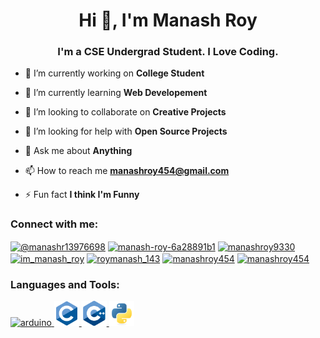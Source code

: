 <h1 align="center">Hi 👋, I'm Manash Roy</h1>
<h3 align="center">I'm a CSE Undergrad Student. I Love Coding.</h3>

- 🔭 I’m currently working on **College Student**

- 🌱 I’m currently learning **Web Developement**

- 👯 I’m looking to collaborate on **Creative Projects**

- 🤝 I’m looking for help with **Open Source Projects**

- 💬 Ask me about **Anything**

- 📫 How to reach me **manashroy454@gmail.com**

- ⚡ Fun fact **I think I'm Funny**

<h3 align="left">Connect with me:</h3>
<p align="left">
<a href="https://twitter.com/@manashr13976698" target="blank"><img align="center" src="https://raw.githubusercontent.com/rahuldkjain/github-profile-readme-generator/master/src/images/icons/Social/twitter.svg" alt="@manashr13976698" height="30" width="40" /></a>
<a href="https://linkedin.com/in/manash-roy-6a28891b1" target="blank"><img align="center" src="https://raw.githubusercontent.com/rahuldkjain/github-profile-readme-generator/master/src/images/icons/Social/linked-in-alt.svg" alt="manash-roy-6a28891b1" height="30" width="40" /></a>
<a href="https://fb.com/manashroy9330" target="blank"><img align="center" src="https://raw.githubusercontent.com/rahuldkjain/github-profile-readme-generator/master/src/images/icons/Social/facebook.svg" alt="manashroy9330" height="30" width="40" /></a>
<a href="https://instagram.com/im_manash_roy" target="blank"><img align="center" src="https://raw.githubusercontent.com/rahuldkjain/github-profile-readme-generator/master/src/images/icons/Social/instagram.svg" alt="im_manash_roy" height="30" width="40" /></a>
<a href="https://www.codechef.com/users/roymanash_143" target="blank"><img align="center" src="https://cdn.jsdelivr.net/npm/simple-icons@3.1.0/icons/codechef.svg" alt="roymanash_143" height="30" width="40" /></a>
<a href="https://www.hackerrank.com/manashroy454" target="blank"><img align="center" src="https://raw.githubusercontent.com/rahuldkjain/github-profile-readme-generator/master/src/images/icons/Social/hackerrank.svg" alt="manashroy454" height="30" width="40" /></a>
<a href="https://auth.geeksforgeeks.org/user/manashroy454" target="blank"><img align="center" src="https://raw.githubusercontent.com/rahuldkjain/github-profile-readme-generator/master/src/images/icons/Social/geeks-for-geeks.svg" alt="manashroy454" height="30" width="40" /></a>
</p>

<h3 align="left">Languages and Tools:</h3>
<p align="left"> <a href="https://www.arduino.cc/" target="_blank" rel="noreferrer"> <img src="https://cdn.worldvectorlogo.com/logos/arduino-1.svg" alt="arduino" width="40" height="40"/> </a> <a href="https://www.cprogramming.com/" target="_blank" rel="noreferrer"> <img src="https://raw.githubusercontent.com/devicons/devicon/master/icons/c/c-original.svg" alt="c" width="40" height="40"/> </a> <a href="https://www.w3schools.com/cpp/" target="_blank" rel="noreferrer"> <img src="https://raw.githubusercontent.com/devicons/devicon/master/icons/cplusplus/cplusplus-original.svg" alt="cplusplus" width="40" height="40"/> </a> <a href="https://www.python.org" target="_blank" rel="noreferrer"> <img src="https://raw.githubusercontent.com/devicons/devicon/master/icons/python/python-original.svg" alt="python" width="40" height="40"/> </a> </p>
